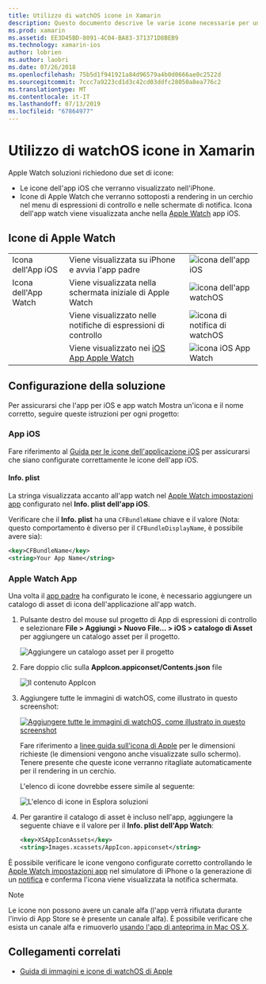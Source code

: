 ```yaml
---
title: Utilizzo di watchOS icone in Xamarin
description: Questo documento descrive le varie icone necessarie per un'applicazione watchOS e su come configurare una soluzione per includere tali icone.
ms.prod: xamarin
ms.assetid: EE3D45BD-8091-4C04-BA83-371371D8BEB9
ms.technology: xamarin-ios
author: lobrien
ms.author: laobri
ms.date: 07/26/2018
ms.openlocfilehash: 75b5d1f941921a84d96579a4b0d0666ae0c2522d
ms.sourcegitcommit: 7ccc7a9223cd1d3c42cd03ddfc28050a8ea776c2
ms.translationtype: MT
ms.contentlocale: it-IT
ms.lasthandoff: 07/13/2019
ms.locfileid: "67864977"
---
```

# <a name="working-with-watchos-icons-in-xamarin"></a>Utilizzo di watchOS icone in Xamarin

Apple Watch soluzioni richiedono due set di icone:

* Le icone dell'app iOS che verranno visualizzato nell'iPhone.
* Icone di Apple Watch che verranno sottoposti a rendering in un cerchio nel menu di espressioni di controllo e nelle schermate di notifica. Icona dell'app watch viene visualizzata anche nella [Apple Watch](~/ios/watchos/app-fundamentals/settings.md) app iOS.

## <a name="apple-watch-icons"></a>Icone di Apple Watch

| | | |
|-|-|-|
|Icona dell'App iOS|Viene visualizzata su iPhone e avvia l'app padre|![icona dell'app iOS](icons-images/icon-ios.png)|
|Icona dell'App Watch|Viene visualizzata nella schermata iniziale di Apple Watch|![icona dell'app watchOS](icons-images/icon-home.png)|
||Viene visualizzato nelle notifiche di espressioni di controllo|![icona di notifica di watchOS](icons-images/notification-icon.png)|
||Viene visualizzato nei [iOS App Apple Watch](~/ios/watchos/app-fundamentals/settings.md)|![icona iOS App Watch](icons-images/watch-app-sml.png)|

## <a name="configuring-your-solution"></a>Configurazione della soluzione

Per assicurarsi che l'app per iOS e app watch Mostra un'icona e il nome corretto, seguire queste istruzioni per ogni progetto:

### <a name="ios-app"></a>App iOS

Fare riferimento al [Guida per le icone dell'applicazione iOS](~/ios/app-fundamentals/images-icons/app-icons.md) per assicurarsi che siano configurate correttamente le icone dell'app iOS.

#### <a name="infoplist"></a>Info. plist

La stringa visualizzata accanto all'app watch nel [Apple Watch impostazioni app](~/ios/watchos/app-fundamentals/settings.md) configurato nel **Info. plist dell'app iOS**.

Verificare che il **Info. plist** ha una `CFBundleName` chiave e il valore (Nota: questo comportamento è diverso per il `CFBundleDisplayName`, è possibile avere sia):

```xml
<key>CFBundleName</key>
<string>Your App Name</string>
```

### <a name="apple-watch-app"></a>Apple Watch App

Una volta il [app padre](~/ios/watchos/app-fundamentals/parent-app.md) ha configurato le icone, è necessario aggiungere un catalogo di asset di icona dell'applicazione all'app watch.

1. Pulsante destro del mouse sul progetto di App di espressioni di controllo e selezionare **File > Aggiungi > Nuovo File... > iOS > catalogo di Asset** per aggiungere un catalogo asset per il progetto.

    ![](icons-images/newasset.png "Aggiungere un catalogo asset per il progetto")

2. Fare doppio clic sulla **AppIcon.appiconset/Contents.json** file

    ![](icons-images/xcassets-iconset-sml.png "Il contenuto AppIcon")

3. Aggiungere tutte le immagini di watchOS, come illustrato in questo screenshot:

    [![](icons-images/appicons-sml.png "Aggiungere tutte le immagini di watchOS, come illustrato in questo screenshot")](icons-images/appicons.png#lightbox)

    Fare riferimento a [linee guida sull'icona di Apple](https://developer.apple.com/design/human-interface-guidelines/watchos/icons-and-images/menu-icons/) per le dimensioni richieste (le dimensioni vengono anche visualizzate sullo schermo). Tenere presente che queste icone verranno ritagliate automaticamente per il rendering in un cerchio.

    L'elenco di icone dovrebbe essere simile al seguente:

    ![](icons-images/xcassets-complete-sml.png "L'elenco di icone in Esplora soluzioni")

4. Per garantire il catalogo di asset è incluso nell'app, aggiungere la seguente chiave e il valore per il **Info. plist dell'App Watch**:

    ```xml
    <key>XSAppIconAssets</key>
    <string>Images.xcassets/AppIcon.appiconset</string>
    ```

È possibile verificare le icone vengono configurate corretto controllando le [Apple Watch impostazioni app](~/ios/watchos/app-fundamentals/settings.md) nel simulatore di iPhone o la generazione di un [notifica](~/ios/watchos/platform/notifications.md) e conferma l'icona viene visualizzata la notifica schermata.

> [!NOTE]
> Le icone non possono avere un canale alfa (l'app verrà rifiutata durante l'invio di App Store se è presente un canale alfa). È possibile verificare che esista un canale alfa e rimuoverlo [usando l'app di anteprima in Mac OS X](~/ios/watchos/troubleshooting.md#noalpha).


## <a name="related-links"></a>Collegamenti correlati

- [Guida di immagini e icone di watchOS di Apple](https://developer.apple.com/design/human-interface-guidelines/watchos/icons-and-images/)
